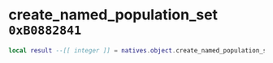 # create_named_population_set `0xB0882841`

```lua
local result --[[ integer ]] = natives.object.create_named_population_set(_popsetname --[[ string ]], _index --[[ number ]])
```